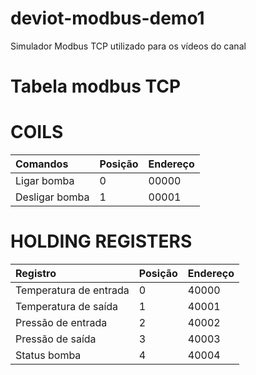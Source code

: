 # deviot-modbus-demo1
Simulador Modbus TCP utilizado para os vídeos do canal

# Tabela modbus TCP

# COILS

| Comandos                | Posição | Endereço |
| :---------------------- | :------ | :------- |
| Ligar bomba             | 0       | 00000    |
| Desligar bomba          | 1       | 00001    |


# HOLDING REGISTERS

| Registro                | Posição | Endereço |
| :---------------------- | :------ | :------- |
| Temperatura de entrada  | 0       | 40000    |
| Temperatura de saída    | 1       | 40001    |
| Pressão de entrada      | 2       | 40002    |
| Pressão de saída        | 3       | 40003    |
| Status bomba            | 4       | 40004    |
